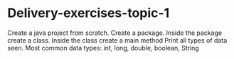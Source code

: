 # Delivery-exercises-topic-1
 
Create a java project from scratch.
Create a package.
Inside the package create a class.
Inside the class create a main method
Print all types of data seen.
Most common data types:
int, long, double, boolean, String
